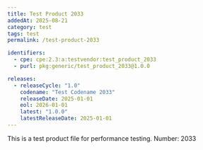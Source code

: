 ```yaml
---
title: Test Product 2033
addedAt: 2025-08-21
category: test
tags: test
permalink: /test-product-2033

identifiers:
  - cpe: cpe:2.3:a:testvendor:test_product_2033
  - purl: pkg:generic/test_product_2033@1.0.0

releases:
  - releaseCycle: "1.0"
    codename: "Test Codename 2033"
    releaseDate: 2025-01-01
    eol: 2026-01-01
    latest: "1.0.0"
    latestReleaseDate: 2025-01-01
---
```


This is a test product file for performance testing. Number: 2033
